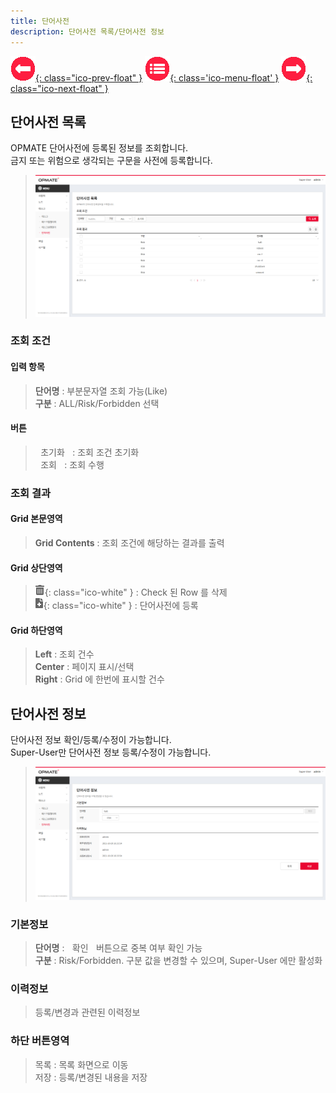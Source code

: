 ```yaml
---
title: 단어사전
description: 단어사전 목록/단어사전 정보
---
```


<link rel="stylesheet" type="text/css" href="../css/opme.css">

<!-- Defined -->
[dictionary-lst]: img/dictionary-lst.png
[dictionary-dtl]: img/dictionary-dtl.png
[ico-del]: img/icon/ico-del.png
[ico-add]: img/icon/ico-add.png

<!-- Floating Menu -->
[prev]: TaskResult.html "태스크실행결과"
[menu]: index.html "목차"
[next]: FileHub.html "파일허브"
[ico-prev]: img/icon/ico-prev.png
[ico-menu]: img/icon/ico-menu.png
[ico-next]: img/icon/ico-next.png
[![이전][ico-prev]{: class="ico-prev-float" }][prev]
[![목차][ico-menu]{: class='ico-menu-float' }][menu]
[![다음][ico-next]{: class="ico-next-float" }][next]


## 단어사전 목록
OPMATE 단어사전에 등록된 정보를 조회합니다.  
금지 또는 위험으로 생각되는 구문을 사전에 등록합니다.  


> ![단어사전 목록][dictionary-lst]

### 조회 조건

#### 입력 항목
>**단어명** : 부분문자열 조회 가능(Like)   
> **구분** : ALL/Risk/Forbidden 선택  

#### 버튼
> <kbd class="btn-gray">&nbsp;초기화&nbsp;</kbd> : 조회 조건 초기화  
> <kbd class="btn-red">&nbsp;조회&nbsp;</kbd> : 조회 수행  
 
### 조회 결과

#### Grid 본문영역
> **Grid Contents** : 조회 조건에 해당하는 결과를 출력    
 
#### Grid 상단영역  
> ![삭제][ico-del]{: class="ico-white" } : Check 된 Row 를 삭제     
> ![추가/등록][ico-add]{: class="ico-white" } : 단어사전에 등록  
 
#### Grid 하단영역
> **Left** : 조회 건수  
> **Center** : 페이지 표시/선택  
> **Right** : Grid 에 한번에 표시할 건수  

## 단어사전 정보
단어사전 정보 확인/등록/수정이 가능합니다.  
Super-User만 단어사전 정보 등록/수정이 가능합니다.

> ![단어사전 정보][dictionary-dtl]

### 기본정보
> **단어명** : <kbd class="btn-gray">&nbsp;확인&nbsp;</kbd> 버튼으로 중복 여부 확인 가능    
> **구분** : Risk/Forbidden. 구분 값을 변경할 수 있으며, Super-User 에만 활성화  

### 이력정보
> 등록/변경과 관련된 이력정보

### 하단 버튼영역
> <kbd class="btn-gray">목록</kbd> : 목록 화면으로 이동  
> <kbd class="btn-red">저장</kbd> : 등록/변경된 내용을 저장  
 
